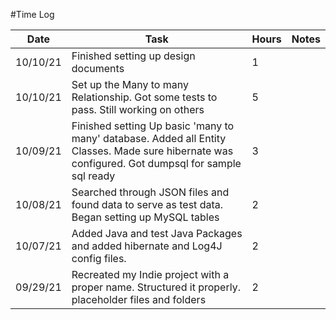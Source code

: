 #Time Log

| Date | Task | Hours | Notes|
|------|------|-------|------|
|10/10/21|Finished setting up design documents| 1 | |
|10/10/21|Set up the Many to many Relationship. Got some tests to pass. Still working on others|5| |
|10/09/21|Finished setting Up basic 'many to many' database. Added all Entity Classes. Made sure hibernate was configured. Got dumpsql for sample sql ready| 3 | |
|10/08/21|Searched through JSON files and found data to serve as test data. Began setting up MySQL tables| 2 |
|10/07/21|Added Java and test Java Packages and added hibernate and Log4J config files.| 2 | |
|09/29/21|Recreated my Indie project with a proper name. Structured it properly. placeholder files and folders| 2 | |
